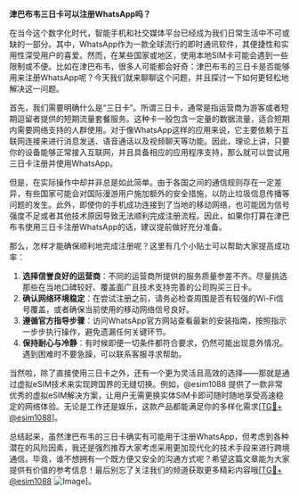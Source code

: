 **津巴布韦三日卡可以注册WhatsApp吗？**

在当今这个数字化时代，智能手机和社交媒体平台已经成为我们日常生活中不可或缺的一部分。其中，WhatsApp作为一款全球流行的即时通讯软件，其便捷性和实用性深受用户的喜爱。然而，在某些国家或地区，使用本地SIM卡可能会遇到一些限制或不便。比如在津巴布韦，很多人可能都会好奇：津巴布韦的三日卡是否能够用来注册WhatsApp呢？今天我们就来聊聊这个问题，并且探讨一下如何更轻松地解决这一问题。

首先，我们需要明确什么是“三日卡”。所谓三日卡，通常是指运营商为游客或者短期逗留者提供的短期流量套餐服务。这种卡一般包含一定量的数据流量，适合短期内需要网络支持的人群使用。对于像WhatsApp这样的应用来说，它主要依赖于互联网连接来进行消息发送、语音通话以及视频聊天等功能。因此，理论上讲，只要你的设备能够正常接入互联网，并且具备相应的应用程序支持，那么就可以尝试用三日卡注册并使用WhatsApp。

但是，在实际操作中却并非总是如此简单。由于各国之间的通信规则存在一定差异，有些国家可能会对国际漫游用户施加额外的安全措施，以防止垃圾信息传播等问题的发生。此外，即使你的手机成功连接到了当地的移动网络，也可能因为信号强度不足或者其他技术原因导致无法顺利完成注册流程。因此，如果你打算在津巴布韦使用三日卡注册WhatsApp的话，建议提前做好充分准备。

那么，怎样才能确保顺利地完成注册呢？这里有几个小贴士可以帮助大家提高成功率：

1. **选择信誉良好的运营商**：不同的运营商所提供的服务质量参差不齐。尽量挑选那些在当地口碑较好、覆盖面广且技术支持完善的公司购买三日卡。
2. **确认网络环境稳定**：在尝试注册之前，请务必检查周围是否有较强的Wi-Fi信号覆盖，或者确保当前使用的移动网络信号良好。
3. **遵循官方指导步骤**：访问WhatsApp官方网站查看最新的安装指南，按照指示一步步执行操作，避免遗漏任何关键环节。
4. **保持耐心与冷静**：有时候即便一切条件都符合要求，仍然可能出现意外情况。遇到困难时不要急躁，可以联系客服寻求帮助。

当然啦，除了直接使用三日卡之外，还有一个更为灵活且高效的选择——那就是通过虚拟eSIM技术来实现跨国界的无缝切换。例如，@esim1088 提供了一款非常优秀的虚拟eSIM解决方案，让用户无需更换实体SIM卡即可随时随地享受高速稳定的网络体验。无论是工作还是娱乐，这款产品都能满足你的多样化需求[[TG💪+ @esim1088](https://t.me/s/esim1088)]。

总结起来，虽然津巴布韦的三日卡确实有可能用于注册WhatsApp，但考虑到各种潜在的风险因素，我还是强烈推荐大家考虑采用更加现代化的技术手段来进行跨境通信。毕竟，谁不想拥有一个既方便又安全的沟通方式呢？希望这篇文章能为大家提供有价值的参考信息！最后别忘了关注我们的频道获取更多精彩内容哦[[TG💪+ @esim1088](https://t.me/s/esim1088) ![Image](https://i.postimg.cc/4NQfJmqS/Snipaste-2025-05-13-00-14-12.png)]。